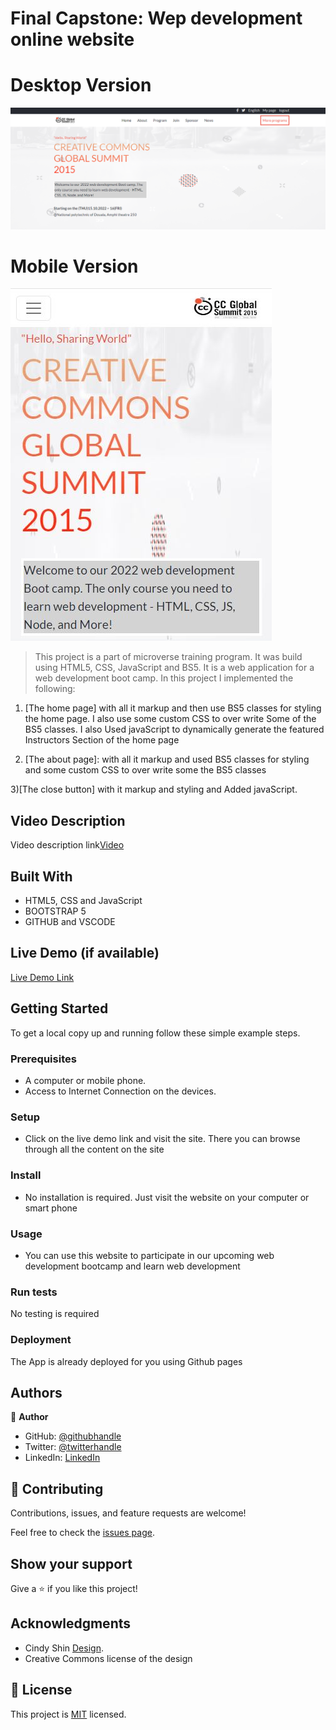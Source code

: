 # Final Capstone: Wep development online website

# Desktop Version
![](/screenshot1.png)

# Mobile Version
![](/projectImage.JPG)

> This project is a part of microverse training program. It was build using HTML5, CSS, JavaScript and BS5.
It is a web application for a web development boot camp. In this project I implemented the following:

1) [The home page] with all it markup and then use BS5 classes for styling the home page.
I also use some custom CSS to over write Some of the BS5 classes.
I also Used javaScript to dynamically generate the featured Instructors Section of the home page

2) [The about page]: with all it markup and used BS5 classes for styling and some custom CSS to over write some the BS5 classes

3)[The close button] with it markup and styling and Added javaScript.

## Video Description 
Video description link[Video](https://www.loom.com/share/777ee4f15993418ea31e0fac91c2907c)

## Built With

- HTML5, CSS and JavaScript
- BOOTSTRAP 5
- GITHUB and VSCODE

## Live Demo (if available)

[Live Demo Link](https://ndorrh.github.io/final-capstone/)


## Getting Started

To get a local copy up and running follow these simple example steps.

### Prerequisites
- A computer or mobile phone.
- Access to Internet Connection on the devices.
### Setup
- Click on the live demo link and visit the site. There you can browse through all the content on the site
### Install
- No installation is required. Just visit the website on your computer or smart phone
### Usage
- You can use this website to participate in our upcoming web development bootcamp and learn web development
### Run tests
No testing is required
### Deployment
The App is already deployed for you using Github pages


## Authors

👤 **Author**

- GitHub: [@githubhandle](https://github.com/ndorrh)
- Twitter: [@twitterhandle](https://twitter.com/ndorrh)
- LinkedIn: [LinkedIn](https://www.linkedin.com/in/ndorrh-oswald-ebu-82ab02236/)

## 🤝 Contributing

Contributions, issues, and feature requests are welcome!

Feel free to check the [issues page](https://github.com/ndorrh/final-capstone/issues/1).

## Show your support

Give a ⭐️ if you like this project!

## Acknowledgments
-  Cindy Shin [Design](https://www.behance.net/gallery/29845175/CC-Global-Summit-2015). 
-  Creative Commons license of the design
## 📝 License

This project is [MIT](/MIT.md) licensed.
